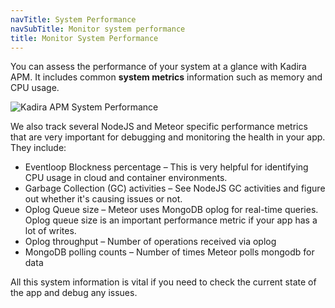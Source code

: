 ```yaml
---
navTitle: System Performance
navSubTitle: Monitor system performance
title: Monitor System Performance
---
```


You can assess the performance of your system at a glance with Kadira APM. It includes common **system metrics** information such as memory and CPU usage. 

![Kadira APM System Performance](https://cldup.com/uvKUro-R72.png)

We also track several NodeJS and Meteor specific performance metrics that are very important for debugging and monitoring the health in your app. They include:

* Eventloop Blockness percentage – This is very helpful for identifying CPU usage in cloud and container environments.
* Garbage Collection (GC) activities – See NodeJS GC activities and figure out whether it's causing issues or not.
* Oplog Queue size – Meteor uses MongoDB oplog for real-time queries. Oplog queue size is an important performance metric if your app has a lot of writes.
* Oplog throughput – Number of operations received via oplog
* MongoDB polling counts – Number of times Meteor polls mongodb for data

All this system information is vital if you need to check the current state of the app and debug any issues.